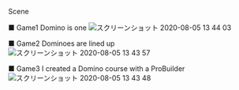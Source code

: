 Scene

■ Game1
Domino is one
![スクリーンショット 2020-08-05 13 44 03](https://user-images.githubusercontent.com/11751396/89372791-0b7fb480-d722-11ea-8232-273c46e33b3e.png)

■ Game2
Dominoes are lined up
![スクリーンショット 2020-08-05 13 43 57](https://user-images.githubusercontent.com/11751396/89372819-1afefd80-d722-11ea-8d67-65882e873db6.png)

■ Game3
I created a Domino course with a ProBuilder
![スクリーンショット 2020-08-05 13 43 48](https://user-images.githubusercontent.com/11751396/89372851-30742780-d722-11ea-853d-cc3f4d399b66.png)
